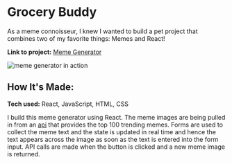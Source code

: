 # Grocery Buddy

As a meme connoisseur, I knew I wanted to build a pet project that combines two of my favorite things: Memes and React!

**Link to project:** [Meme Generator](https://react-meme-gen-app.netlify.app/)

<img src="meme-generator.gif"  alt="meme generator in action"/>

## How It's Made:

**Tech used:** React, JavaScript, HTML, CSS

I build this meme generator using React. The meme images are being pulled in from an [api](https://imgflip.com/api) that provides the top 100 trending memes. Forms are used to collect the meme text and the state is updated in real time and hence the text appears across the image as soon as the text is entered into the form input. API calls are made when the button is clicked and a new meme image is returned. 

